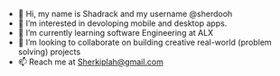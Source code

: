 - 👋 Hi, my name is Shadrack and my username @sherdooh
- 👀 I’m interested in devoloping mobile and desktop apps.
- 🌱 I’m currently learning software Engineering at ALX
- 💞️ I’m looking to collaborate on building creative real-world (problem solving) projects
- 📫 Reach me at Sherkiplah@gmail.com

<!---
sherdooh/sherdooh is a ✨ special ✨ repository because its `README.md` (this file) appears on your GitHub profile.
You can click the Preview link to take a look at your changes.
--->
